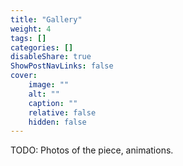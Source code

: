 ```yaml
---
title: "Gallery"
weight: 4
tags: []
categories: []
disableShare: true
ShowPostNavLinks: false
cover:
    image: ""
    alt: ""
    caption: ""
    relative: false
    hidden: false
---
```


TODO: Photos of the piece, animations.

